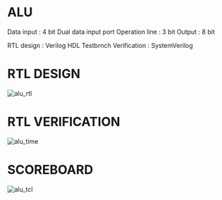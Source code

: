 # ALU
Data input : 4 bit
Dual data input port
Operation line : 3 bit
Output : 8 bit

RTL design : Verilog HDL
Testbrnch Verification : SystemVerilog

# RTL DESIGN

![alu_rtl](https://github.com/arpitpaul/ALU/assets/111978808/91551757-de8f-4108-8b85-6d78bc1c0702)

# RTL VERIFICATION

![alu_time](https://github.com/arpitpaul/ALU/assets/111978808/f929fa5a-dbca-43e0-afe1-fe514642fba8)

# SCOREBOARD

![alu_tcl](https://github.com/arpitpaul/ALU/assets/111978808/668147d3-ca32-42c2-8146-7f7207126d50)

